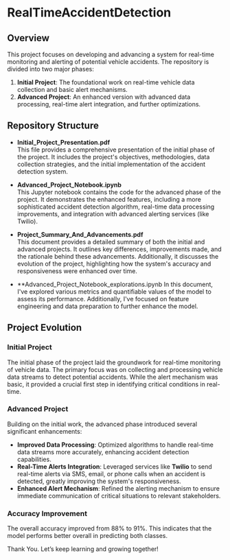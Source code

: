 # RealTimeAccidentDetection

## Overview

This project focuses on developing and advancing a system for real-time monitoring and alerting of potential vehicle accidents. The repository is divided into two major phases:

1. **Initial Project**: The foundational work on real-time vehicle data collection and basic alert mechanisms.
2. **Advanced Project**: An enhanced version with advanced data processing, real-time alert integration, and further optimizations.

## Repository Structure

- **Initial_Project_Presentation.pdf**  
  This file provides a comprehensive presentation of the initial phase of the project. It includes the project's objectives, methodologies, data collection strategies, and the initial implementation of the accident detection system.

- **Advanced_Project_Notebook.ipynb**  
  This Jupyter notebook contains the code for the advanced phase of the project. It demonstrates the enhanced features, including a more sophisticated accident detection algorithm, real-time data processing improvements, and integration with advanced alerting services (like Twilio).

- **Project_Summary_And_Advancements.pdf**  
  This document provides a detailed summary of both the initial and advanced projects. It outlines key differences, improvements made, and the rationale behind these advancements. Additionally, it discusses the evolution of the project, highlighting how the system's accuracy and responsiveness were enhanced over time.

- **Advanced_Project_Notebook_explorations.ipynb
  In this document, I've explored various metrics and quantifiable values of the model to assess its performance. Additionally, I've focused on feature engineering and data preparation to further enhance the model.


## Project Evolution

### Initial Project

The initial phase of the project laid the groundwork for real-time monitoring of vehicle data. The primary focus was on collecting and processing vehicle data streams to detect potential accidents. While the alert mechanism was basic, it provided a crucial first step in identifying critical conditions in real-time.

### Advanced Project

Building on the initial work, the advanced phase introduced several significant enhancements:
- **Improved Data Processing**: Optimized algorithms to handle real-time data streams more accurately, enhancing accident detection capabilities.
- **Real-Time Alerts Integration**: Leveraged services like **Twilio** to send real-time alerts via SMS, email, or phone calls when an accident is detected, greatly improving the system's responsiveness.
- **Enhanced Alert Mechanism**: Refined the alerting mechanism to ensure immediate communication of critical situations to relevant stakeholders.

### Accuracy Improvement

The overall accuracy improved from 88% to 91%. This indicates that the model performs better overall in predicting both classes.

Thank You. Let’s keep learning and growing together!

